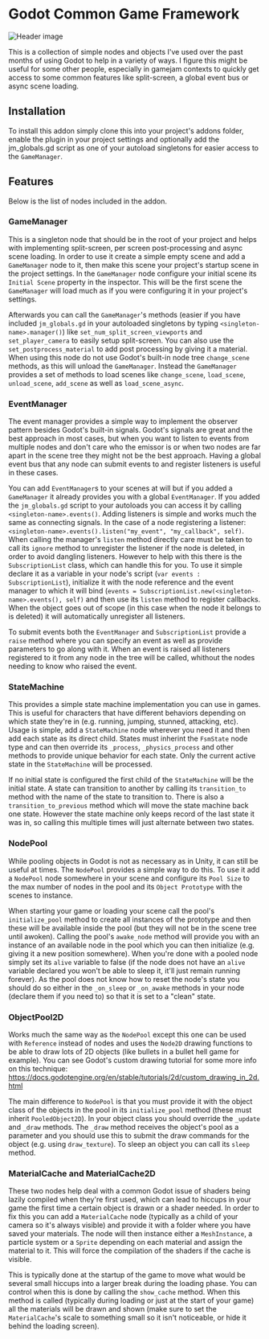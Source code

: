 # Godot Common Game Framework

![Header image](https://github.com/jocamar/Godot-Common-Game-Framework/blob/main/graphics/framework.png?raw=true)

This is a collection of simple nodes and objects I've used over the past months of using Godot to help in a variety of ways. I figure this might be useful for some other people, especially in gamejam contexts to quickly get access to some common features like split-screen, a global event bus or async scene loading.

## Installation

To install this addon simply clone this into your project's addons folder, enable the plugin in your project settings and optionally add the jm_globals.gd script as one of your autoload singletons for easier access to the `GameManager`.

## Features

Below is the list of nodes included in the addon.

### GameManager

This is a singleton node that should be in the root of your project and helps with implementing split-screen, per screen post-processing and async scene loading. In order to use it create a simple empty scene and add a `GameManager` node to it, then make this scene your project's startup scene in the project settings. In the `GameManager` node configure your initial scene its `Initial Scene` property in the inspector. This will be the first scene the `GameManager` will load much as if you were configuring it in your project's settings.

Afterwards you can call the `GameManager`'s methods (easier if you have included `jm_globals.gd` in your autoloaded singletons by typing `<singleton-name>.manager()`) like `set_num_split_screen_viewports` and `set_player_camera` to easily setup split-screen. You can also use the `set_postprocess_material` to add post processing by giving it a material. When using this node do not use Godot's built-in node tree `change_scene` methods, as this will unload the `GameManager`. Instead the `GameManager` provides a set of methods to load scenes like `change_scene`, `load_scene`, `unload_scene`, `add_scene` as well as `load_scene_async`.

### EventManager

The event manager provides a simple way to implement the observer pattern besides Godot's built-in signals. Godot's signals are great and the best approach in most cases, but when you want to listen to events from multiple nodes and don't care who the emissor is or when two nodes are far apart in the scene tree they might not be the best approach. Having a global event bus that any node can submit events to and register listeners is useful in these cases.

You can add `EventManager`s to your scenes at will but if you added a `GameManager` it already provides you with a global `EventManager`. If you added the `jm_globals.gd` script to your autoloads you can access it by calling `<singleton-name>.events()`. Adding listeners is simple and works much the same as connecting signals. In the case of a node registering a listener: `<singleton-name>.events().listen("my_event", "my_callback", self)`. When calling the manager's `listen` method directly care must be taken to call its `ignore` method to unregister the listener if the node is deleted, in order to avoid dangling listeners. However to help with this there is the `SubscriptionList` class, which can handle this for you. To use it simple declare it as a variable in your node's script (`var events : SubscriptionList`), initialize it with the node reference and the event manager to which it will bind (`events = SubscriptionList.new(<singleton-name>.events(), self)` and then use its `listen` method to register callbacks. When the object goes out of scope (in this case when the node it belongs to is deleted) it will automatically unregister all listeners.

To submit events both the `EventManager` and `SubscriptionList` provide a `raise` method where you can specify an event as well as provide parameters to go along with it. When an event is raised all listeners registered to it from any node in the tree will be called, whithout the nodes needing to know who raised the event.

### StateMachine

This provides a simple state machine implementation you can use in games. This is useful for characters that have different behaviors depending on which state they're in (e.g. running, jumping, stunned, attacking, etc). Usage is simple, add a `StateMachine` node wherever you need it and then add each state as its direct child. States must inherint the `FsmState` node type and can then override its `_process`, `_physics_process` and other methods to provide unique behavior for each state. Only the current active state in the `StateMachine` will be processed.

If no initial state is configured the first child of the `StateMachine` will be the initial state. A state can transition to another by calling its `transition_to` method with the name of the state to transition to. There is also a `transition_to_previous` method which will move the state machine back one state. However the state machine only keeps record of the last state it was in, so calling this multiple times will just alternate between two states.

### NodePool

While pooling objects in Godot is not as necessary as in Unity, it can still be useful at times. The `NodePool` provides a simple way to do this. To use it add a `NodePool` node somewhere in your scene and configure its `Pool Size` to the max number of nodes in the pool and its `Object Prototype` with the scenes to instance.

When starting your game or loading your scene call the pool's `initialize_pool` method to create all instances of the prototype and then these will be available inside the pool (but they will not be in the scene tree until awoken). Calling the pool's `awake_node` method will provide you with an instance of an available node in the pool which you can then initialize (e.g. giving it a new position somewhere). When you're done with a pooled node simply set its `alive` variable to false (if the node does not have an `alive` variable declared you won't be able to sleep it, it'll just remain running forever). As the pool does not know how to reset the node's state you should do so either in the `_on_sleep` or `_on_awake` methods in your node (declare them if you need to) so that it is set to a "clean" state.

### ObjectPool2D

Works much the same way as the `NodePool` except this one can be used with `Reference` instead of nodes and uses the `Node2D` drawing functions to be able to draw lots of 2D objects (like bullets in a bullet hell game for example). You can see Godot's custom drawing tutorial for some more info on this technique: https://docs.godotengine.org/en/stable/tutorials/2d/custom_drawing_in_2d.html

The main difference to `NodePool` is that you must provide it with the object class of the objects in the pool in its `initialize_pool` method (these must inherit `PooledObject2D`). In your object class you should override the `_update` and `_draw` methods. The `_draw` method receives the object's pool as a parameter and you should use this to submit the draw commands for the object (e.g. using `draw_texture`). To sleep an object you can call its `sleep` method.



### MaterialCache and MaterialCache2D

These two nodes help deal with a common Godot issue of shaders being lazily compiled when they're first used, which can lead to hiccups in your game the first time a certain object is drawn or a shader needed. In order to fix this you can add a `MaterialCache` node (typically as a child of your camera so it's always visible) and provide it with a folder where you have saved your materials. The node will then instance either a `MeshInstance`, a particle system or a `Sprite` depending on each material and assign the material to it. This will force the compilation of the shaders if the cache is visible.

This is typically done at the startup of the game to move what would be several small hiccups into a larger break during the loading phase. You can control when this is done by calling the `show_cache` method. When this method is called (typically during loading or just at the start of your game) all the materials will be drawn and shown (make sure to set the `MaterialCache`'s scale to something small so it isn't noticeable, or hide it behind the loading screen).
